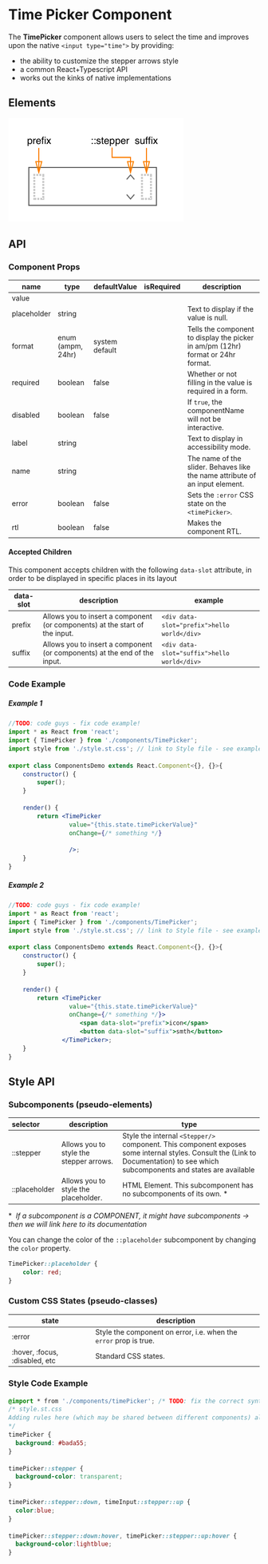 # Time Picker Component

The **TimePicker** component allows users to select the time and improves upon the native `<input type="time">` by providing:

* the ability to customize the stepper arrows style
* a common React+Typescript API
* works out the kinks of native implementations

## Elements

![elements](./assets/elements.png)

## API

### Component Props

| name        | type                   | defaultValue | isRequired | description                              |
| ----------- | ---------------------- | ------------ | ---------- | ---------------------------------------- |
| value       |                        |              |            |                                          |
| placeholder | string                 |              |            | Text to display if the value is null.  |
| format      | enum  (ampm, 24hr) | system default |            | Tells the component to display the picker in am/pm (12hr) format or 24hr format. |
| required    | boolean                   | false        |            | Whether or not filling in the value is required in a form. |
| disabled    | boolean                | false        |            | If `true`, the componentName will not be interactive. |
| label       | string                 |              |            | Text to display in accessibility mode.   |
| name        | string                 |              |            | The name of the slider. Behaves like the name attribute of an input element. |
| error       | boolean                   | false        |            | Sets the `:error` CSS state on the `<timePicker>`. |
| rtl         | boolean                | false        |            | Makes the component RTL. |

#### Accepted Children

This component accepts children with the following `data-slot` attribute, in order to be displayed in specific places in its layout

| data-slot | description                              | example                                  |
| --------- | ---------------------------------------- | ---------------------------------------- |
| prefix    | Allows you to insert a component (or components) at the start of the input. | `<div data-slot="prefix">hello world</div>` |
| suffix    | Allows you to insert a component (or components) at the end of the input. | `<div data-slot="suffix">hello world</div>` |

### Code Example

##### Example 1

```jsx
//TODO: code guys - fix code example!
import * as React from 'react';
import { TimePicker } from './components/TimePicker';
import style from './style.st.css'; // link to Style file - see examples of style files below

export class ComponentsDemo extends React.Component<{}, {}>{
    constructor() {
        super();
    }

    render() {
        return <TimePicker
        		 value="{this.state.timePickerValue}"
                 onChange={/* something */}

                 />;
    }
}
```

##### Example 2

```jsx
//TODO: code guys - fix code example!
import * as React from 'react';
import { TimePicker } from './components/TimePicker';
import style from './style.st.css'; // link to Style file - see examples of style files below

export class ComponentsDemo extends React.Component<{}, {}>{
    constructor() {
        super();
    }

    render() {
        return <TimePicker
        		 value="{this.state.timePickerValue}"
                 onChange={/* something */}>
    				<span data-slot="prefix">icon</span>
        			<button data-slot="suffix">smth</button>
               </TimePicker>;
    }
}
```

## Style API

### Subcomponents (pseudo-elements)

| selector      | description                            | type                                     |
| :-------------| -------------------------------------- | ---------------------------------------- |
| ::stepper     | Allows you to style the stepper arrows. | Style the internal `<Stepper/>` component. This component exposes some internal styles. Consult the (Link to Documentation) to see which subcomponents and states are available |
| ::placeholder | Allows you to style the placeholder.    | HTML Element. This subcomponent has no subcomponents of its own. * |

*&nbsp; *If a subcomponent is a COMPONENT, it might have subcomponents -> then we will link here to its documentation*

You can change the color of the `::placeholder` subcomponent by changing the `color` property.

```css
TimePicker::placeholder {
	color: red;
}
```

### Custom CSS States (pseudo-classes)

| state                          | description                              |
| ------------------------------ | ---------------------------------------- |
| :error                         | Style the component on error, i.e. when the `error` prop is true. |
| :hover, :focus, :disabled, etc | Standard CSS states.    |

### Style Code Example

```css
@import * from './components/timePicker'; /* TODO: fix the correct syntax */
/* style.st.css
Adding rules here (which may be shared between different components) allows us to override specific parts; or even change the whole theme
*/
timePicker {
  background: #bada55;
}

timePicker::stepper {
  background-color: transparent;
}

timePicker::stepper::down, timeInput::stepper::up {
  color:blue;
}

timePicker::stepper::down:hover, timePicker::stepper::up:hover {
  background-color:lightblue;
}
```
